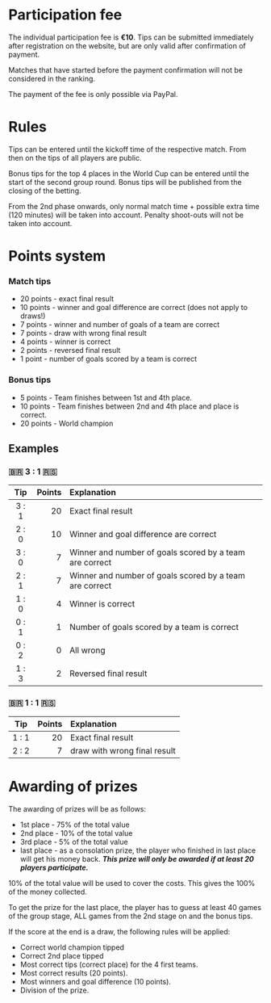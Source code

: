 # Participation fee

The individual participation fee is **€10**. Tips can be submitted immediately after registration on the website, but are only valid after confirmation of payment.

Matches that have started before the payment confirmation will not be considered in the ranking.

The payment of the fee is only possible via PayPal.

# Rules

Tips can be entered until the kickoff time of the respective match. From then on the tips of all players are public.

Bonus tips for the top 4 places in the World Cup can be entered until the start of the second group round. Bonus tips will be published from the closing of the betting.

From the 2nd phase onwards, only normal match time + possible extra time (120 minutes) will be taken into account. Penalty shoot-outs will not be taken into account.

# Points system

### Match tips

- 20 points - exact final result
- 10 points - winner and goal difference are correct (does not apply to draws!)
- 7 points - winner and number of goals of a team are correct
- 7 points - draw with wrong final result
- 4 points - winner is correct
- 2 points - reversed final result
- 1 point - number of goals scored by a team is correct

### Bonus tips

- 5 points - Team finishes between 1st and 4th place.
- 10 points - Team finishes between 2nd and 4th place and place is correct.
- 20 points - World champion

## Examples

### 🇧🇷 3 : 1 🇷🇸

| **Tip** | **Points** | **Explanation**                                         |
| :-----: | ---------: | :------------------------------------------------------ |
|  3 : 1  |         20 | Exact final result                                      |
|  2 : 0  |         10 | Winner and goal difference are correct                  |
|  3 : 0  |          7 | Winner and number of goals scored by a team are correct |
|  2 : 1  |          7 | Winner and number of goals scored by a team are correct |
|  1 : 0  |          4 | Winner is correct                                       |
|  0 : 1  |          1 | Number of goals scored by a team is correct             |
|  0 : 2  |          0 | All wrong                                               |
|  1 : 3  |          2 | Reversed final result                                   |

### 🇧🇷 1 : 1 🇷🇸

| **Tip** | **Points** | **Explanation**              |
| :-----: | ---------: | :--------------------------- |
|  1 : 1  |         20 | Exact final result           |
|  2 : 2  |          7 | draw with wrong final result |

# Awarding of prizes

The awarding of prizes will be as follows:

- 1st place - 75% of the total value
- 2nd place - 10% of the total value
- 3rd place - 5% of the total value
- last place - as a consolation prize, the player who finished in last place will get his money back. **_This prize will only be awarded if at least 20 players participate._**

10% of the total value will be used to cover the costs. This gives the 100% of the money collected.

To get the prize for the last place, the player has to guess at least 40 games of the group stage, ALL games from the 2nd stage on and the bonus tips.

If the score at the end is a draw, the following rules will be applied:

- Correct world champion tipped
- Correct 2nd place tipped
- Most correct tips (correct place) for the 4 first teams.
- Most correct results (20 points).
- Most winners and goal difference (10 points).
- Division of the prize.
